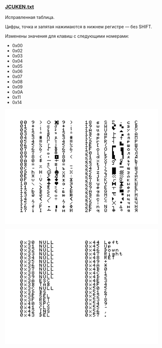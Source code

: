 
### [JCUKEN.txt](JCUKEN.txt)
Исправленная таблица.

Цифры, точка и запятая нажимаются в нижнем регистре — без SHIFT.

Изменены значения для клавиш с следующими номерами:
- 0x00
- 0x02
- 0x03
- 0x04
- 0x05
- 0x06
- 0x07
- 0x08
- 0x09
- 0x0A
- 0x11
- 0x14


![Таблица, часть 1](JCUKEN_1.png)

![Таблица, часть 2](USSR_2.png)
